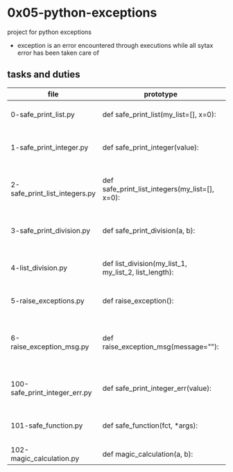 # 0x05-python-exceptions
project for python exceptions
* exception is an error encountered through executions while all sytax error has been taken care of

## tasks and duties

| file | prototype | duty |
| -----| ---------| -----|
| 0-safe_print_list.py | def safe_print_list(my_list=[], x=0): | prints x elements of a list |
| 1-safe_print_integer.py | def safe_print_integer(value): | prints an integer with "{:d}".format() |
| 2-safe_print_list_integers.py | def safe_print_list_integers(my_list=[], x=0): |  prints the first x elements of a list and only integers |
| 3-safe_print_division.py | def safe_print_division(a, b): | divides 2 integers and prints the result |
| 4-list_division.py | def list_division(my_list_1, my_list_2, list_length): | divides element by element 2 lists |
| 5-raise_exceptions.py | def raise_exception(): | function that raises a type exception |
| 6-raise_exception_msg.py | def raise_exception_msg(message=""): | function that raises a name exception with a message |
| 100-safe_print_integer_err.py | def safe_print_integer_err(value): | function that prints an integer and error in stdrr |
| 101-safe_function.py | def safe_function(fct, *args): | function that executes a function safely |
| 102-magic_calculation.py | def magic_calculation(a, b): | does the bytecode |
